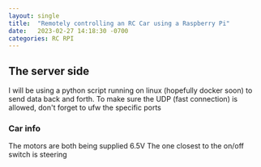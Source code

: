 ```yaml
---
layout: single
title:  "Remotely controlling an RC Car using a Raspberry Pi"
date:   2023-02-27 14:18:30 -0700
categories: RC RPI
---
```


## The server side
I will be using a python script running on linux (hopefully docker soon)
to send data back and forth.
To make sure the UDP (fast connection) is allowed, don't forget to ufw the specific ports


### Car info
The motors are both being supplied 6.5V
The one closest to the on/off switch is steering